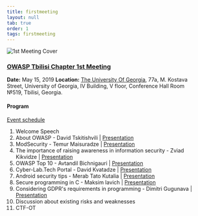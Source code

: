 ```yaml
---
title: firstmeeting
layout: null
tab: true
order: 1
tags: firstmeeting
---
```


![1st Meeting Cover](https://owasp.org/www-chapter-tbilisi/assets/images/1st-meeting-cover.jpg "1st Meeting Cover")

### <u>OWASP Tbilisi Chapter 1st Meeting</u>

**Date:** May 15, 2019
**Location:** [The University Of Georgia](https://www.ug.edu.ge/), 77a, M. Kostava Street, University of Georgia, IV Building, V floor, Conference Hall Room №519, Tbilisi, Georgia.

#### Program

[Event schedule](https://www.meetup.com/OWASP-Tbilisi-Chapter/events/260442267/)

1. Welcome Speech
2. About OWASP - David Tskitishvili | [Presentation](https://github.com/owasp-tbilisi/Presentations/blob/master/2019-05-15%20-%20OWASP%20Tbilisi%20Chapter%201st%20Meeting/OWASP_2019.pdf)
3. ModSecurity - Temur Maisuradze | [Presentation](https://github.com/owasp-tbilisi/Presentations/blob/master/2019-05-15%20-%20OWASP%20Tbilisi%20Chapter%201st%20Meeting/ModSecurity.pdf)
4. The importance of raising awareness in information security - Zviad Kikvidze | [Presentation](https://github.com/owasp-tbilisi/Presentations/blob/master/2019-05-15%20-%20OWASP%20Tbilisi%20Chapter%201st%20Meeting/Infosec_Awareness.pdf)
5. OWASP Top 10 - Avtandil Bichnigauri | [Presentation](https://github.com/owasp-tbilisi/Presentations/blob/master/2019-05-15%20-%20OWASP%20Tbilisi%20Chapter%201st%20Meeting/OWASP_Top_10.pdf)
6. Cyber-Lab.Tech Portal - David Kvatadze | [Presentation](https://github.com/owasp-tbilisi/Presentations/blob/master/2019-05-15%20-%20OWASP%20Tbilisi%20Chapter%201st%20Meeting/Cyber-Lab.Tech.pdf)
7. Android security tips - Merab Tato Kutalia | [Presentation](https://github.com/owasp-tbilisi/Presentations/blob/master/2019-05-15%20-%20OWASP%20Tbilisi%20Chapter%201st%20Meeting/Android_Security_Tips.pdf)
8. Secure programming in C - Maksim Iavich | [Presentation](https://github.com/owasp-tbilisi/Presentations/blob/master/2019-05-15%20-%20OWASP%20Tbilisi%20Chapter%201st%20Meeting/Secure_Programming_in_C.pdf)
9. Considering GDPR's requirements in programming - Dimitri Gugunava | [Presentation](https://github.com/owasp-tbilisi/Presentations/blob/master/2019-05-15%20-%20OWASP%20Tbilisi%20Chapter%201st%20Meeting/GDPR_for_Developers.pdf)
10. Discussion about existing risks and weaknesses
11. CTF-OT
